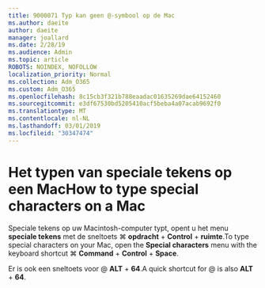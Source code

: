```yaml
---
title: 9000071 Typ kan geen @-symbool op de Mac
ms.author: daeite
author: daeite
manager: joallard
ms.date: 2/28/19
ms.audience: Admin
ms.topic: article
ROBOTS: NOINDEX, NOFOLLOW
localization_priority: Normal
ms.collection: Adm_O365
ms.custom: Adm_O365
ms.openlocfilehash: 8c15cb3f321b788eaadac01635269dae64152460
ms.sourcegitcommit: e3df67530bd5205410acf5beba4a07acab9692f0
ms.translationtype: MT
ms.contentlocale: nl-NL
ms.lasthandoff: 03/01/2019
ms.locfileid: "30347474"
---
```

# <a name="how-to-type-special-characters-on-a-mac"></a><span data-ttu-id="b4f77-102">Het typen van speciale tekens op een Mac</span><span class="sxs-lookup"><span data-stu-id="b4f77-102">How to type special characters on a Mac</span></span>

<span data-ttu-id="b4f77-103">Speciale tekens op uw Macintosh-computer typt, opent u het menu **speciale tekens** met de sneltoets ⌘ **opdracht** + **Control** + **ruimte**.</span><span class="sxs-lookup"><span data-stu-id="b4f77-103">To type special characters on your Mac, open the **Special characters** menu with the keyboard shortcut ⌘ **Command** + **Control** + **Space**.</span></span>

<span data-ttu-id="b4f77-104">Er is ook een sneltoets voor @ **ALT** + **64**.</span><span class="sxs-lookup"><span data-stu-id="b4f77-104">A quick shortcut for @ is also **ALT** + **64**.</span></span>
